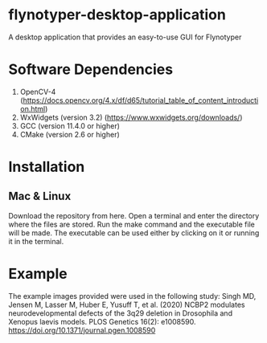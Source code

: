 # flynotyper-desktop-application
A desktop application that provides an easy-to-use GUI for Flynotyper

# Software Dependencies
1. OpenCV-4 (https://docs.opencv.org/4.x/df/d65/tutorial_table_of_content_introduction.html)
2. WxWidgets (version 3.2) (https://www.wxwidgets.org/downloads/)
3. GCC (version 11.4.0 or higher)
4. CMake (version 2.6 or higher)

# Installation
## Mac & Linux
Download the repository from here. Open a terminal and enter the directory where the files are stored. Run the make command and the executable file will be made. The executable can be used either by clicking on it or running it in the terminal.

# Example
The example images provided were used in the following study:
Singh MD, Jensen M, Lasser M, Huber E, Yusuff T, et al. (2020) NCBP2 modulates neurodevelopmental defects of the 3q29 deletion in Drosophila and Xenopus laevis models. PLOS Genetics 16(2): e1008590. https://doi.org/10.1371/journal.pgen.1008590
